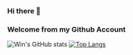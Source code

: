 ### Hi there 👋
### Welcome from my Github Account

<!-- **Soe-Htun/Soe-Htun** is a ✨ _special_ ✨ repository because its `README.md` (this file) appears on your GitHub profile.

Here are some ideas to get you started: -->

<!-- - 🔭 I’m currently working on ...
- 🌱 I’m currently learning ...
- 👯 I’m looking to collaborate on ...
- 🤔 I’m looking for help with ...
- 💬 Ask me about ...
- 📫 How to reach me: ...
- 😄 Pronouns: ...
- ⚡ Fun fact: ... -->

![Win's GitHub stats](https://github-readme-stats.vercel.app/api?username=Soe-Htun&&show_icons=true&theme=tokyonight&count_private=true)
[![Top Langs](https://github-readme-stats.vercel.app/api/top-langs/?username=Soe-Htun&layout=compact&theme=tokyonight)](https://github.com/anuraghazra/github-readme-stats)


